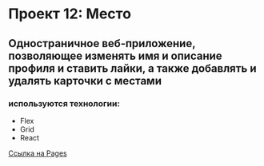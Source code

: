 # Проект 12: Место

## Одностраничное веб-приложение, позволяющее изменять имя и описание профиля и ставить лайки, а также добавлять и удалять карточки с местами

### используются технологии:

* Flex
* Grid
* React

[Ссылка на Pages](https://dmitry-filippov.github.io/react-mesto-auth)